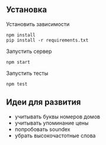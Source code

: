 ## Установка

Установить зависимости

```
npm install
pip install -r requirements.txt
```

Запустить сервер

```
npm start
```

Запустить тесты

```
npm test
```

## Идеи для развития

* учитывать буквы номеров домов
* учитывать упоминание цены
* попробовать soundex
* убрать высокочастотные слова

